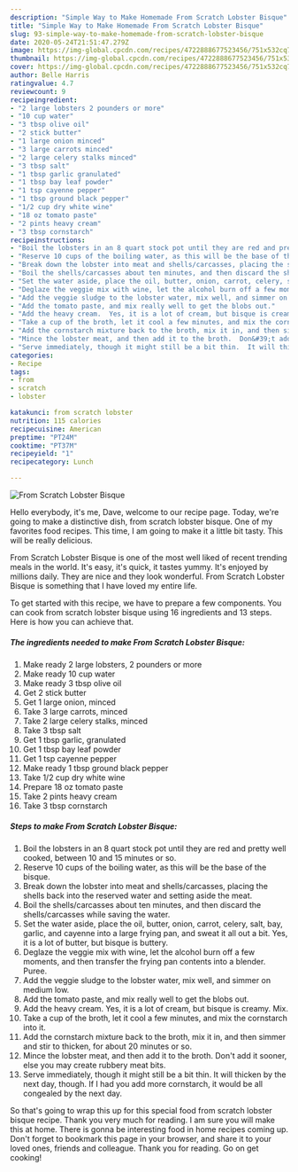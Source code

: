 ```yaml
---
description: "Simple Way to Make Homemade From Scratch Lobster Bisque"
title: "Simple Way to Make Homemade From Scratch Lobster Bisque"
slug: 93-simple-way-to-make-homemade-from-scratch-lobster-bisque
date: 2020-05-24T21:51:47.279Z
image: https://img-global.cpcdn.com/recipes/4722888677523456/751x532cq70/from-scratch-lobster-bisque-recipe-main-photo.jpg
thumbnail: https://img-global.cpcdn.com/recipes/4722888677523456/751x532cq70/from-scratch-lobster-bisque-recipe-main-photo.jpg
cover: https://img-global.cpcdn.com/recipes/4722888677523456/751x532cq70/from-scratch-lobster-bisque-recipe-main-photo.jpg
author: Belle Harris
ratingvalue: 4.7
reviewcount: 9
recipeingredient:
- "2 large lobsters 2 pounders or more"
- "10 cup water"
- "3 tbsp olive oil"
- "2 stick butter"
- "1 large onion minced"
- "3 large carrots minced"
- "2 large celery stalks minced"
- "3 tbsp salt"
- "1 tbsp garlic granulated"
- "1 tbsp bay leaf powder"
- "1 tsp cayenne pepper"
- "1 tbsp ground black pepper"
- "1/2 cup dry white wine"
- "18 oz tomato paste"
- "2 pints heavy cream"
- "3 tbsp cornstarch"
recipeinstructions:
- "Boil the lobsters in an 8 quart stock pot until they are red and pretty well cooked, between 10 and 15 minutes or so."
- "Reserve 10 cups of the boiling water, as this will be the base of the bisque."
- "Break down the lobster into meat and shells/carcasses, placing the shells back into the reserved water and setting aside the meat."
- "Boil the shells/carcasses about ten minutes, and then discard the shells/carcasses while saving the water."
- "Set the water aside, place the oil, butter, onion, carrot, celery, salt, bay, garlic, and cayenne into a large frying pan, and sweat it all out a bit.  Yes, it is a lot of butter, but bisque is buttery."
- "Deglaze the veggie mix with wine, let the alcohol burn off a few moments, and then transfer the frying pan contents into a blender.  Puree."
- "Add the veggie sludge to the lobster water, mix well, and simmer on medium low."
- "Add the tomato paste, and mix really well to get the blobs out."
- "Add the heavy cream.  Yes, it is a lot of cream, but bisque is creamy.  Mix."
- "Take a cup of the broth, let it cool a few minutes, and mix the cornstarch into it."
- "Add the cornstarch mixture back to the broth, mix it in, and then simmer and stir to thicken, for about 20 minutes or so."
- "Mince the lobster meat, and then add it to the broth.  Don&#39;t add it sooner, else you may create rubbery meat bits."
- "Serve immediately, though it might still be a bit thin.  It will thicken by the next day, though.  If I had you add more cornstarch, it would be all congealed by the next day."
categories:
- Recipe
tags:
- from
- scratch
- lobster

katakunci: from scratch lobster 
nutrition: 115 calories
recipecuisine: American
preptime: "PT24M"
cooktime: "PT37M"
recipeyield: "1"
recipecategory: Lunch

---
```



![From Scratch Lobster Bisque](https://img-global.cpcdn.com/recipes/4722888677523456/751x532cq70/from-scratch-lobster-bisque-recipe-main-photo.jpg)

Hello everybody, it's me, Dave, welcome to our recipe page. Today, we're going to make a distinctive dish, from scratch lobster bisque. One of my favorites food recipes. This time, I am going to make it a little bit tasty. This will be really delicious.



From Scratch Lobster Bisque is one of the most well liked of recent trending meals in the world. It's easy, it's quick, it tastes yummy. It's enjoyed by millions daily. They are nice and they look wonderful. From Scratch Lobster Bisque is something that I have loved my entire life.


To get started with this recipe, we have to prepare a few components. You can cook from scratch lobster bisque using 16 ingredients and 13 steps. Here is how you can achieve that.

<!--inarticleads1-->

##### The ingredients needed to make From Scratch Lobster Bisque:

1. Make ready 2 large lobsters, 2 pounders or more
1. Make ready 10 cup water
1. Make ready 3 tbsp olive oil
1. Get 2 stick butter
1. Get 1 large onion, minced
1. Take 3 large carrots, minced
1. Take 2 large celery stalks, minced
1. Take 3 tbsp salt
1. Get 1 tbsp garlic, granulated
1. Get 1 tbsp bay leaf powder
1. Get 1 tsp cayenne pepper
1. Make ready 1 tbsp ground black pepper
1. Take 1/2 cup dry white wine
1. Prepare 18 oz tomato paste
1. Take 2 pints heavy cream
1. Take 3 tbsp cornstarch




<!--inarticleads2-->

##### Steps to make From Scratch Lobster Bisque:

1. Boil the lobsters in an 8 quart stock pot until they are red and pretty well cooked, between 10 and 15 minutes or so.
1. Reserve 10 cups of the boiling water, as this will be the base of the bisque.
1. Break down the lobster into meat and shells/carcasses, placing the shells back into the reserved water and setting aside the meat.
1. Boil the shells/carcasses about ten minutes, and then discard the shells/carcasses while saving the water.
1. Set the water aside, place the oil, butter, onion, carrot, celery, salt, bay, garlic, and cayenne into a large frying pan, and sweat it all out a bit.  Yes, it is a lot of butter, but bisque is buttery.
1. Deglaze the veggie mix with wine, let the alcohol burn off a few moments, and then transfer the frying pan contents into a blender.  Puree.
1. Add the veggie sludge to the lobster water, mix well, and simmer on medium low.
1. Add the tomato paste, and mix really well to get the blobs out.
1. Add the heavy cream.  Yes, it is a lot of cream, but bisque is creamy.  Mix.
1. Take a cup of the broth, let it cool a few minutes, and mix the cornstarch into it.
1. Add the cornstarch mixture back to the broth, mix it in, and then simmer and stir to thicken, for about 20 minutes or so.
1. Mince the lobster meat, and then add it to the broth.  Don&#39;t add it sooner, else you may create rubbery meat bits.
1. Serve immediately, though it might still be a bit thin.  It will thicken by the next day, though.  If I had you add more cornstarch, it would be all congealed by the next day.




So that's going to wrap this up for this special food from scratch lobster bisque recipe. Thank you very much for reading. I am sure you will make this at home. There is gonna be interesting food in home recipes coming up. Don't forget to bookmark this page in your browser, and share it to your loved ones, friends and colleague. Thank you for reading. Go on get cooking!
